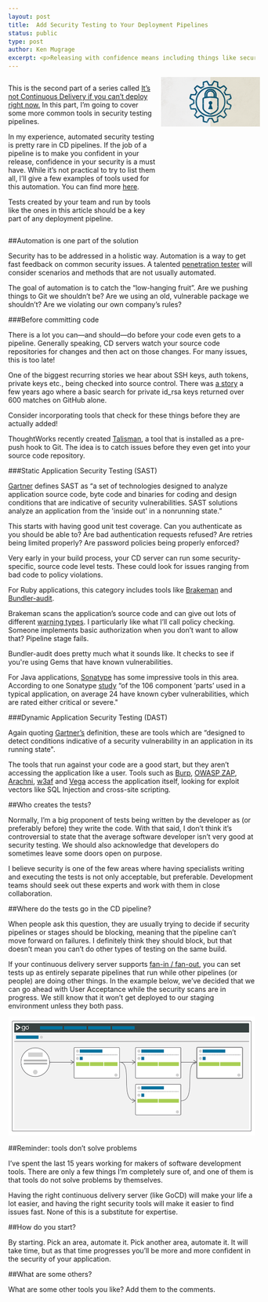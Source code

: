 ```yaml
---
layout: post
title:  Add Security Testing to Your Deployment Pipelines
status: public
type: post
author: Ken Mugrage
excerpt: <p>Releasing with confidence means including things like security tests in your deployment pipeline</p>
---
```



<div>
  <div class="float-image float-right">
    <img src="/images/blog/deploy-now/security-badge.png" class="pad-left">
  </div>

  <div class="float-article float-left">
<p>This is the second part of a series called <a href="https://www.go.cd/2016/01/17/not-done-unless-its-done.html">It’s not Continuous Delivery if you can’t deploy right now.</a> In this part, I’m going to cover some more common tools in security testing pipelines.</p>
<p>In my experience, automated security testing is pretty rare in CD pipelines. If the job of a pipeline is to make you confident in your release, confidence in your security is a must have. While it’s not practical to try to list them all, I’ll give a few examples of tools used for this automation. You can find more <a href="https://www.owasp.org/index.php/Appendix_A:_Testing_Tools">here</a>.</p>

<p>Tests created by your team and run by tools like the ones in this article should be a key part of any deployment pipeline.</p>

  </div>
  <div class="clear"/>
</div>


##Automation is one part of the solution

Security has to be addressed in a holistic way. Automation is a way to get fast feedback on common security issues. A talented [penetration tester](http://security.stackexchange.com/a/46028) will consider scenarios and methods that are not usually automated. 

The goal of automation is to catch the “low-hanging fruit”. Are we pushing things to Git we shouldn’t be? Are we using an old, vulnerable package we shouldn’t? Are we violating our own company’s rules?

###Before committing code

There is a lot you can—and should—do before your code even gets to a pipeline. Generally speaking, CD servers watch your source code repositories for changes and then act on those changes. For many issues, this is too late!

One of the biggest recurring stories we hear about SSH keys, auth tokens, private keys etc., being checked into source control. There was [a story](http://www.securityweek.com/github-search-makes-easy-discovery-encryption-keys-passwords-source-code) a few years ago where a basic search for private id_rsa keys returned over 600 matches on GitHub alone. 

Consider incorporating tools that check for these things before they are actually added!

ThoughtWorks recently created [Talisman](https://github.com/thoughtworks/talisman), a tool that is installed as a pre-push hook to Git. The idea is to catch issues before they even get into your source code repository.

###Static Application Security Testing (SAST)

[Gartner](http://www.gartner.com/it-glossary/static-application-security-testing-sast) defines SAST  as “a set of technologies designed to analyze application source code, byte code and binaries for coding and design conditions that are indicative of security vulnerabilities. SAST solutions analyze an application from the 'inside out' in a nonrunning state.”

This starts with having good unit test coverage. Can you authenticate as you should be able to? Are bad authentication requests refused? Are retries being limited properly? Are password policies being properly enforced?

Very early in your build process, your CD server can run some security-specific, source code level tests. These could look for issues ranging from bad code to policy violations. 

For Ruby applications, this category includes tools like [Brakeman](http://brakemanscanner.org/docs/introduction/) and [Bundler-audit](https://github.com/rubysec/bundler-audit). 

Brakeman scans the application’s source code and can give out lots of different [warning types](http://brakemanscanner.org/docs/warning_types/). I particularly like what I’ll call policy checking. Someone implements basic authorization when you don’t want to allow that? Pipeline stage fails. 

Bundler-audit does pretty much what it sounds like. It checks to see if you're using Gems that have known vulnerabilities. 

For Java applications, [Sonatype](http://www.sonatype.com/) has some impressive tools in this area. According to one Sonatype [study](http://www.sonatype.com/assessments/known-vulnerabilities) “of the 106 component ‘parts’ used in a typical application, on average 24 have known cyber vulnerabilities, which are rated either critical or severe."

###Dynamic Application Security Testing (DAST)

Again quoting [Gartner’s](http://www.gartner.com/it-glossary/dynamic-application-security-testing-dast/) definition, these are tools which are “designed to detect conditions indicative of a security vulnerability in an application in its running state".

The tools that run against your code are a good start, but they aren’t accessing the application like a user. Tools such as [Burp](https://portswigger.net/burp/), [OWASP ZAP](https://www.owasp.org/index.php/OWASP_Zed_Attack_Proxy_Project), [Arachni](http://www.arachni-scanner.com/), [w3af](http://w3af.org/) and [Vega](https://subgraph.com/vega/index.en.html) access the application itself, looking for exploit vectors like SQL Injection and cross-site scripting. 

##Who creates the tests?

Normally, I’m a big proponent of tests being written by the developer as (or preferably before) they write the code. With that said, I don’t think it’s controversial to state that the average software developer isn’t very good at security testing. We should also acknowledge that developers do sometimes leave some doors open on purpose.

I believe security is one of the few areas where having specialists writing and executing the tests is not only acceptable, but preferable. Development teams should seek out these experts and work with them in close collaboration. 

##Where do the tests go in the CD pipeline?

When people ask this question, they are usually trying to decide if security pipelines or stages should be blocking, meaning that the pipeline can’t move forward on failures. I definitely think they should block, but that doesn’t mean you can’t do other types of testing on the same build. 

If your continuous delivery server supports [fan-in / fan-out](https://www.go.cd/documentation/user/current/introduction/concepts_in_go.html#fan_in_out), you can set tests up as entirely separate pipelines that run while other pipelines (or people) are doing other things. In the example below, we’ve decided that we can go ahead with User Acceptance while the security scans are in progress. We still know that it won’t get deployed to our staging environment unless they both pass.

<img src="/images/blog/deploy-now/continuous_delivery_security_testing_pipeline.png" alt="continuous delivery security testing pipeline"> 

##Reminder: tools don’t solve problems

I’ve spent the last 15 years working for makers of software development tools. There are only a few things I’m completely sure of, and one of them is that tools do not solve problems by themselves.

Having the right continuous delivery server (like GoCD) will make your life a lot easier, and having the right security tools will make it easier to find issues fast. None of this is a substitute for expertise. 

##How do you start?

By starting. Pick an area, automate it. Pick another area, automate it. It will take time, but as that time progresses you’ll be more and more confident in the security of your application.

##What are some others?

What are some other tools you like? Add them to the comments.





<style type="text/css">
.float-image {
  max-width: 40%;
}

.float-image img {
  max-width: 100%;
}

.float-image img.pad-right {
  padding-right: 10px;
}

.float-image img.pad-left {
  padding-left: 10px;
}

.float-article {
  max-width: 60%;
}

.float-left {
  float: left;
}

.float-right {
  float: right;
}

.clear {
  clear: both;
}

@media (max-width: 699px) {
  .float-left, .float-right {
    float: none;
  }

  .float-image {
    max-width: 100%;
  }

  .float-article {
    max-width: 100%;
  }
}
</style>
